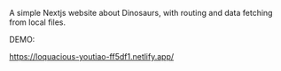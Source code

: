 A simple Nextjs website about Dinosaurs, with routing and data fetching from local files. 

DEMO:

https://loquacious-youtiao-ff5df1.netlify.app/
